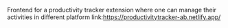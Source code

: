 Frontend for a productivity tracker extension where one can manage their activities in different platform
link:https://productivitytracker-ab.netlify.app/
